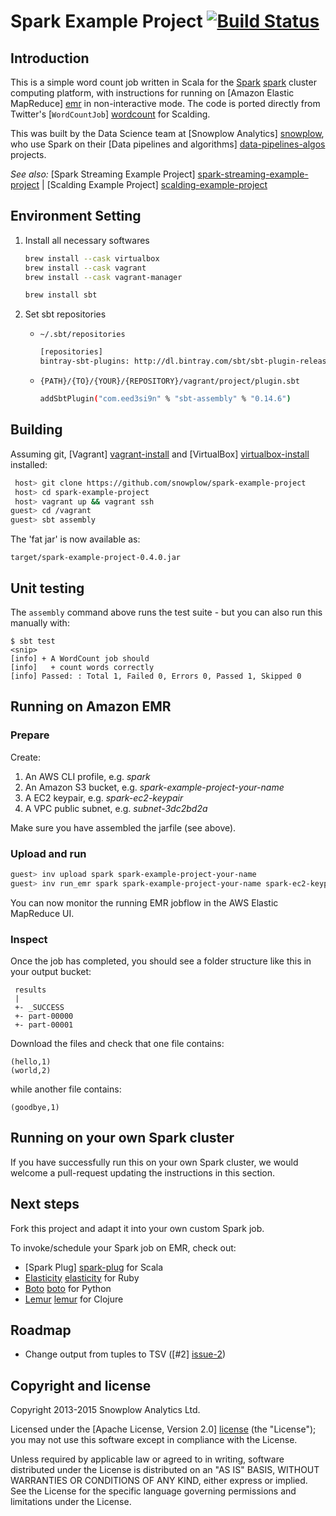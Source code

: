 # Spark Example Project [![Build Status](https://travis-ci.org/snowplow/spark-example-project.png)](https://travis-ci.org/snowplow/spark-example-project)

## Introduction

This is a simple word count job written in Scala for the [Spark] [spark] cluster computing platform, with instructions for running on [Amazon Elastic MapReduce] [emr] in non-interactive mode. The code is ported directly from Twitter's [`WordCountJob`] [wordcount] for Scalding.

This was built by the Data Science team at [Snowplow Analytics] [snowplow], who use Spark on their [Data pipelines and algorithms] [data-pipelines-algos] projects.

_See also:_ [Spark Streaming Example Project] [spark-streaming-example-project] | [Scalding Example Project] [scalding-example-project]

## Environment Setting
1. Install all necessary softwares
    ```zsh
    brew install --cask virtualbox
    brew install --cask vagrant
    brew install --cask vagrant-manager

    brew install sbt
    ```

1. Set sbt repositories
    - `~/.sbt/repositories`
        ```zsh
        [repositories]
        bintray-sbt-plugins: http://dl.bintray.com/sbt/sbt-plugin-releases,allowInsecureProtocol
        ```
    - `{PATH}/{TO}/{YOUR}/{REPOSITORY}/vagrant/project/plugin.sbt`
        ```zsh
        addSbtPlugin("com.eed3si9n" % "sbt-assembly" % "0.14.6")
        ```

## Building

Assuming git, [Vagrant] [vagrant-install] and [VirtualBox] [virtualbox-install] installed:

```bash
 host> git clone https://github.com/snowplow/spark-example-project
 host> cd spark-example-project
 host> vagrant up && vagrant ssh
guest> cd /vagrant
guest> sbt assembly
```

The 'fat jar' is now available as:

    target/spark-example-project-0.4.0.jar

## Unit testing

The `assembly` command above runs the test suite - but you can also run this manually with:

    $ sbt test
    <snip>
    [info] + A WordCount job should
    [info]   + count words correctly
    [info] Passed: : Total 1, Failed 0, Errors 0, Passed 1, Skipped 0

## Running on Amazon EMR

### Prepare

Create:

1. An AWS CLI profile, e.g. _spark_
2. An Amazon S3 bucket, e.g. _spark-example-project-your-name_
3. A EC2 keypair, e.g. _spark-ec2-keypair_
4. A VPC public subnet, e.g. _subnet-3dc2bd2a_

Make sure you have assembled the jarfile (see above).

### Upload and run

```bash
guest> inv upload spark spark-example-project-your-name
guest> inv run_emr spark spark-example-project-your-name spark-ec2-keypair subnet-3dc2bd2a
```

You can now monitor the running EMR jobflow in the AWS Elastic MapReduce UI.

### Inspect

Once the job has completed, you should see a folder structure like this in your output bucket:

     results
     |
     +- _SUCCESS
     +- part-00000
     +- part-00001

Download the files and check that one file contains:

    (hello,1)
    (world,2)

while another file contains:

    (goodbye,1)

## Running on your own Spark cluster

If you have successfully run this on your own Spark cluster, we would welcome a pull-request updating the instructions in this section.

## Next steps

Fork this project and adapt it into your own custom Spark job.

To invoke/schedule your Spark job on EMR, check out:

* [Spark Plug] [spark-plug] for Scala
* [Elasticity] [elasticity] for Ruby
* [Boto] [boto] for Python
* [Lemur] [lemur] for Clojure

## Roadmap

* Change output from tuples to TSV ([#2] [issue-2])

## Copyright and license

Copyright 2013-2015 Snowplow Analytics Ltd.

Licensed under the [Apache License, Version 2.0] [license] (the "License");
you may not use this software except in compliance with the License.

Unless required by applicable law or agreed to in writing, software
distributed under the License is distributed on an "AS IS" BASIS,
WITHOUT WARRANTIES OR CONDITIONS OF ANY KIND, either express or implied.
See the License for the specific language governing permissions and
limitations under the License.

[spark]: http://spark-project.org/
[wordcount]: https://github.com/twitter/scalding/blob/master/README.md
[snowplow]: http://snowplowanalytics.com
[data-pipelines-algos]: http://snowplowanalytics.com/services/pipelines.html

[vagrant-install]: http://docs.vagrantup.com/v2/installation/index.html
[virtualbox-install]: https://www.virtualbox.org/wiki/Downloads

[spark-streaming-example-project]: https://github.com/snowplow/spark-streaming-example-project
[scalding-example-project]: https://github.com/snowplow/scalding-example-project

[issue-1]: https://github.com/snowplow/spark-example-project/issues/1
[issue-2]: https://github.com/snowplow/spark-example-project/issues/2
[aws-spark-tutorial]: http://aws.amazon.com/articles/4926593393724923
[spark-emr-howto]: https://forums.aws.amazon.com/thread.jspa?messageID=458398

[emr]: http://aws.amazon.com/elasticmapreduce/
[hello-txt]: https://github.com/snowplow/spark-example-project/raw/master/data/hello.txt
[emr-client]: http://aws.amazon.com/developertools/2264

[elasticity]: https://github.com/rslifka/elasticity
[spark-plug]: https://github.com/ogrodnek/spark-plug
[lemur]: https://github.com/TheClimateCorporation/lemur
[boto]: http://boto.readthedocs.org/en/latest/ref/emr.html

[license]: http://www.apache.org/licenses/LICENSE-2.0
